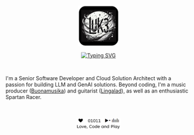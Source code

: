 <div align="center">
 <img src="./bar5.jpg" alt="Profile Image" width="110" />   
</div>
<div align="center">
 
   [![Typing SVG](https://readme-typing-svg.demolab.com?font=Fredoka&pause=800&color=051319&width=120&lines=Hi%2C+I'm+Luca)](https://git.io/typing-svg)
</div>
<br/>
<div align="left">

I'm a Senior Software Developer and Cloud Solution Architect with a passion for building LLM and GenAI solutions. 
Beyond coding, I'm a music producer ([Buonamusika](https://www.instagram.com/buonamusika/?hl=en)) and guitarist ([Lingalad](https://it.wikipedia.org/wiki/Lingalad)), as well as an enthusiastic Spartan Racer.
   
</div>
<br/>
<br/>
<div align="center">
 <img src="./foot_2.jpg" alt="Profile Image" width="120" />   
</div>




